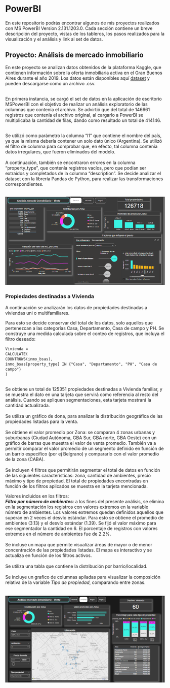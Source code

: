 # PowerBI


En este repositorio podrás encontrar algunos de mis proyectos realizados con MS PowerBI Version 2.131.1203.0. 
Cada sección contiene un breve descripción del proyecto, vistas de los tableros, los pasos realizados para la visualización y el análisis y link al set de datos.


Proyecto: Análisis de mercado inmobiliario
-------------

En este proyecto se analizan datos obtenidos de la plataforma Kaggle, que contienen información sobre la oferta inmobiliaria activa en el Gran Buenos Aires durante el año 2019. Los datos están disponibles aquí [dataset](https://www.kaggle.com/datasets/alejandromendivil/bsas-realstate-on-sale) y pueden descargarse como un archivo .csv.  <br><br>

En primera instancia, se cargó el set de datos en la aplicación de escritorio MSPowerBI con el objetivo de realizar un análisis exploratorio de las columnas que contenía el archivo. Se advirtió que del total de 146661 registros que contenía el archivo original, al cargarlo a PowerBI se multiplicaba la cantidad de filas, dando como resultado un total de 414146.  <br><br>

Se utilizó como parámetro la columna “l1” que contiene el nombre del país, ya que la misma debería contener un solo dato único (Argentina). Se utilizó el filtro de  columna para comprobar que, en efecto, tal columna contenía datos irregulares, que fueron eliminados del modelo.<br><br>
A continuación, también se encontraron errores en la columna “property_type”, que contenía registros vacíos, pero que podían ser extraídos y completados de la columna “description”. Se decide analizar el dataset con la librería Pandas de Python, para realizar las transformaciones correspondientes. <br><br>

![](images/PowerBI_1.png)


### Propiedades destinadas a Vivienda

A continuación se analizarán los datos de propiedades destinadas a viviendas uni o multifamiliares.  

Para esto se decide conservar del total de los datos, solo aquellos que pertenezcan a las categorías Casa, Departamento, Casa de campo y PH. Se construye una medida calculada sobre el conteo de registros,  que incluya el filtro deseado: 
<br>
```dax
Vivienda =
CALCULATE(
COUNTROWS(inmo_bsas),
inmo_bsas[property_type] IN {"Casa", "Departamento", "PH", "Casa de campo"}
)
```
<br>
Se obtiene un total de 125351 propiedades destinadas a Vivienda familiar, y se muestra el dato en una tarjeta que servirá como referencia al resto del análisis. Cuando se apliquen segmentaciones, esta tarjeta mostrará la cantidad actualizada. <br><br>
Se utiliza un gráfico de dona, para analizar la distribución geográfica de las propiedades listadas para la venta.  <br><br>
Se obtiene el valor promedio por Zona: se comparan 4 zonas urbanas y suburbanas (Ciudad Autónoma, GBA Sur, GBA norte, GBA Oeste) con un gráfico de barras que muestra el valor de venta promedio. También va a permitir comparar el valor promedio de un segmento definido en función de un barrio específico (por ej Belgrano) y compararlo con el valor promedio de la zona (CABA).<br><br>
Se incluyen 4 filtros que permitirán segmentar el total de datos en función de las siguientes características:  zona, cantidad de ambientes, precio máximo y tipo de propiedad. El total de propiedades encontradas en función de los filtros aplicados se muestra en la tarjeta mencionada. <br>

Valores incluidos en los filtros:  <br>
***Filtro por número de ambientes***: a los fines del presente análisis, se elimina en la segmentación los registros con valores extremos en la variable número de ambientes. Los valores extremos quedan definidos aquellos que superan en 2 veces el desvío estándar. Para esto se obtiene el promedio de ambientes (3.13) y el desvío estándar (1.39). Se fijó el valor máximo para ese segmentador la cantidad en 6. El porcentaje de registros con valores extremos en el número de ambientes fue de 2.2%. <br><br>
Se incluye un mapa que permite visualizar áreas de mayor o de menor concentración de las propiedades listadas. El mapa es interactivo y se actualiza en función de los filtros activos.  <br><br>
Se utiliza una tabla que contiene la distribución por barrio/localidad.  <br><br>
Se incluye un grafico de columnas apiladas para visualizar la composición relativa de la variable *Tipo de propiedad*, comparando entre zonas.  
<br>
<br>
![](images/PowerBI_2.png)

